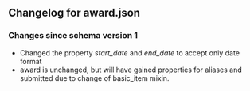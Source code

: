 ## Changelog for award.json

### Changes since schema version 1

* Changed the property *start_date* and *end_date* to accept only date format
* award is unchanged, but will have gained properties for aliases and submitted due to change of basic_item mixin.
